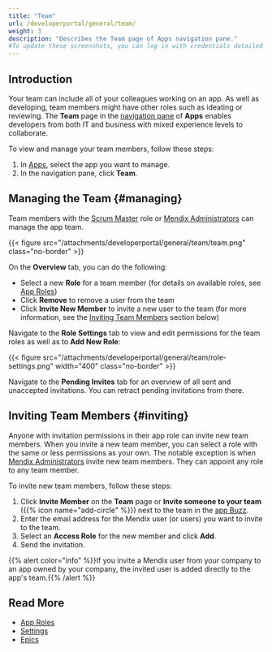 ```yaml
---
title: "Team"
url: /developerportal/general/team/
weight: 3
description: "Describes the Team page of Apps navigation pane."
#To update these screenshots, you can log in with credentials detailed in How to Update Screenshots Using Team Apps.
---
```


## Introduction

Your team can include all of your colleagues working on an app. As well as developing, team members might have other roles such as ideating or reviewing. The **Team** page in the [navigation pane](/developerportal/#navigation-pane) of **Apps** enables developers from both IT and business with mixed experience levels to collaborate.

To view and manage your team members, follow these steps:

1. In [Apps](https://sprintr.home.mendix.com), select the app you want to manage.
2. In the navigation pane, click **Team**.

## Managing the Team {#managing}

Team members with the [Scrum Master](/developerportal/general/app-roles/#team-roles) role or [Mendix Administrators](/control-center/company-settings/#mendix-admins) can manage the app team.

{{< figure src="/attachments/developerportal/general/team/team.png" class="no-border" >}}

On the **Overview** tab, you can do the following:

* Select a new **Role** for a team member (for details on available roles, see [App Roles](/developerportal/general/app-roles/))
* Click **Remove** to remove a user from the team
* Click **Invite New Member** to invite a new user to the team (for more information, see the [Inviting Team Members](#inviting) section below)

Navigate to the **Role Settings** tab to view and edit permissions for the team roles as well as to **Add New Role**:

{{< figure src="/attachments/developerportal/general/team/role-settings.png"   width="400"  class="no-border" >}}

Navigate to the **Pending Invites** tab for an overview of all sent and unaccepted invitations. You can retract pending invitations from there.

## Inviting Team Members {#inviting}

Anyone with invitation permissions in their app role can invite new team members. When you invite a new team member, you can select a role with the same or less permissions as your own. The notable exception is when [Mendix Administrators](/control-center/company-settings/#mendix-admins) invite new team members. They can appoint any role to any team member.

To invite new team members, follow these steps:

1. Click **Invite Member** on the **Team** page or **Invite someone to your team** ({{% icon name="add-circle" %}}) next to the team in the [app Buzz](/developerportal/general/buzz/).
2. Enter the email address for the Mendix user (or users) you want to invite to the team.
3. Select an **Access Role** for the new member and click **Add**.
4. Send the invitation.

{{% alert color="info" %}}If you invite a Mendix user from your company to an app owned by your company, the invited user is added directly to the app's team.{{% /alert %}}

## Read More

* [App Roles](/developerportal/general/app-roles/)
* [Settings](/developerportal/settings/)
* [Epics](/developerportal/project-management/epics/)
